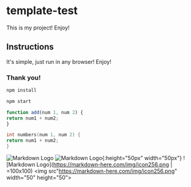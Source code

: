 # template-test
This is my project! Enjoy!
## Instructions
It's simple, just run in any browser! Enjoy!
### Thank you!
<!-- Code Blocks -->
```bash
npm install

npm start
```
```javascript
function add(num 1, num 2) {
return num1 + num2; 
}
```
```C
int numbers(num 1, num 2) {
return num1 + num2; 
}
```
<!-- Images -->
![Markdown Logo](https://markdown-here.com/img/icon256.png)
![Markdown Logo](https://markdown-here.com/img/icon256.png){:height="50px" width="50px"}
![Markdown Logo](https://markdown-here.com/img/icon256.png | =100x100)
<img src"https://markdown-here.com/img/icon256.png" width="50" height="50">
